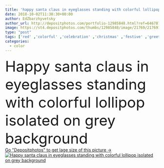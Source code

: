 ```yaml
---
title: 'happy santa claus in eyeglasses standing with colorful lollipop isolated on grey background '
date: 2018-10-02T11:38:30+00:00
author: EdZbarzhyvetsky
author_url: http://depositphotos.com/portfolio-12985848.html?ref=64678756
image: https://st4.depositphotos.com/thumbs/12985848/image/21769/217691372/api_thumb_450.jpg?forcejpeg=true
type: "post"
tags: ['red' ,'colorful' ,'celebration' ,'christmas' ,'festive' ,'greeting' ,'happy' ,'holiday' ,'xmas' ,'person' ,'celebrate' ,'seasonal' ,'people' ,'tasty' ,'claus' ,'santa' ,'male' ,'man' ,'december' ,'winter' ,'beard' ,'nicholas' ,'lollipop' ,'traditional' ,'eyeglasses' ,'costume' ,'wintertime' ,'suspenders' ,'bearded' ,'copy space' ,'New Year' ,'Studio Shot' ,'merry christmas' ,'christmas eve' ,'santa claus' ,'isolated on grey' ]
categories: 
  - color
---
```

<div aling="center">
            <font size="60"> Happy santa claus in eyeglasses standing with colorful lollipop isolated on grey background</font>   
</div>
<div>
    <a href='https://depositphotos.com/217691372/stock-photo-happy-santa-claus-eyeglasses-standing.html?ref=64678756' target=_blank > Go "Depositphotos" to get lage size of this picture ->
        <img href='https://depositphotos.com/217691372/stock-photo-happy-santa-claus-eyeglasses-standing.html?ref=64678756' src='https://st4.depositphotos.com/12985848/21769/i/950/depositphotos_217691372-stock-photo-happy-santa-claus-eyeglasses-standing.jpg?forcejpeg=true' alt='Happy santa claus in eyeglasses standing with colorful lollipop isolated on grey background' >
    </a>
</div>
